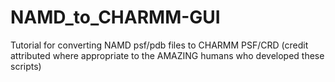 # NAMD_to_CHARMM-GUI
Tutorial for converting NAMD psf/pdb files to CHARMM PSF/CRD (credit attributed where appropriate to the AMAZING humans who developed these scripts)
